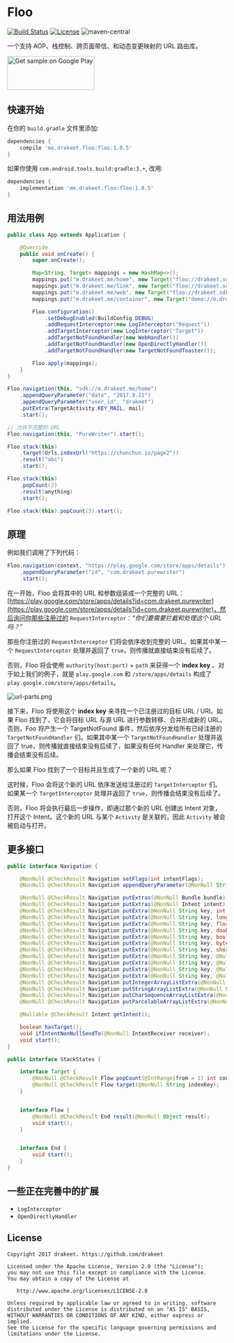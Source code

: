 # Floo

[![Build Status](https://travis-ci.org/drakeet/Floo.svg)](https://travis-ci.org/drakeet/Floo)
[![License](https://img.shields.io/badge/license-Apache%202.0-blue.svg)](https://github.com/drakeet/Floo/blob/master/LICENSE)
![maven-central](https://img.shields.io/maven-central/v/me.drakeet.floo/floo.svg)

一个支持 AOP、栈控制、跨页面带信、和动态变更映射的 URL 路由库。

<a href='https://play.google.com/store/apps/details?id=me.drakeet.floo.sample&utm_source=global_co&utm_medium=prtnr&utm_content=Mar2515&utm_campaign=PartBadge&pcampaignid=MKT-Other-global-all-co-prtnr-py-PartBadge-Mar2515-1'><img alt='Get sample on Google Play' src='https://play.google.com/intl/en_us/badges/images/generic/en_badge_web_generic.png' width=200 height=77/></a>

## 快速开始

在你的 `build.gradle` 文件里添加:

```groovy
dependencies {
    compile 'me.drakeet.floo:floo:1.0.5'
}
```

如果你使用 `com.android.tools.build:gradle:3.+`, 改用:

```groovy
dependencies {
    implementation 'me.drakeet.floo:floo:1.0.5'
}
```

## 用法用例

```java
public class App extends Application {

    @Override
    public void onCreate() {
        super.onCreate();

        Map<String, Target> mappings = new HashMap<>();
        mappings.put("m.drakeet.me/home", new Target("floo://drakeet.sdk/target"));
        mappings.put("m.drakeet.me/link", new Target("floo://drakeet.sdk/target"));
        mappings.put("m.drakeet.me/web", new Target("floo://drakeet.sdk/web"));
        mappings.put("m.drakeet.me/container", new Target("demo://m.drakeet.me/container"));

        Floo.configuration()
            .setDebugEnabled(BuildConfig.DEBUG)
            .addRequestInterceptor(new LogInterceptor("Request"))
            .addTargetInterceptor(new LogInterceptor("Target"))
            .addTargetNotFoundHandler(new WebHandler())
            .addTargetNotFoundHandler(new OpenDirectlyHandler())
            .addTargetNotFoundHandler(new TargetNotFoundToaster());

        Floo.apply(mappings);
    }
}
```

```java
Floo.navigation(this, "sdk://m.drakeet.me/home")
    .appendQueryParameter("date", "2017.9.11")
    .appendQueryParameter("user_id", "drakeet")
    .putExtra(TargetActivity.KEY_MAIL, mail)
    .start();
```

```java
// 允许不完整的 URL
Floo.navigation(this, "PureWriter").start();
```

```java
Floo.stack(this)
    .target(Urls.indexUrl("https://chunchun.io/page2"))
    .result("abc")
    .start();
```

```java
Floo.stack(this)
    .popCount(2)
    .result(anything)
    .start();
```

```java
Floo.stack(this).popCount(3).start();
```

## 原理

例如我们调用了下列代码：

```java
Floo.navigation(context, "https://play.google.com/store/apps/details")
    .appendQueryParameter("id", "com.drakeet.purewriter")
    .start();
```

在一开始，Floo 会将其中的 URL 和参数组装成一个完整的 URL：[https://play.google.com/store/apps/details?id=com.drakeet.purewriter](https://play.google.com/store/apps/details?id=com.drakeet.purewriter)，然后询问你那些注册过的  `RequestInterceptor`：_“你们要需要拦截和处理这个 URL 吗？”_

那些你注册过的 `RequestInterceptor` 们将会依序收到完整的 URL。如果其中某一个 `RequestInterceptor` 处理并返回了 `true`，则传播就直接结束没有后续了。

否则，Floo 将会使用 `authority(host:port)` + `path` 来获得一个 **index key** 。对于如上我们的例子，就是 `play.google.com` 和 `/store/apps/details` 构成了 `play.google.com/store/apps/details`。

![url-parts.png](url-parts.png)

接下来，Floo 将使用这个 **index key** 来寻找一个已注册过的目标 URL / URI。如果 Floo 找到了，它会将目标 URL 与源 URL 进行参数转移、合并形成新的 URL。否则，Foo 将产生一个 TargetNotFound 事件，然后依序分发给所有已经注册的 `TargetNotFoundHandler` 们。如果其中某一个 `TargetNotFoundHandler` 处理并返回了 true，则传播就直接结束没有后续了，如果没有任何 Handler 来处理它，传播会结束没有后续。

那么如果 Floo 找到了一个目标并且生成了一个新的 URL 呢？

这时候，Floo 会将这个新的 URL 依序发送给注册过的 `TargetInterceptor` 们。如果某一个 `TargetInterceptor` 处理并返回了 `true`，则传播会结束没有后续了。

否则，Floo 将会执行最后一步操作，即通过那个新的 URL 创建出 Intent 对象，打开这个 Intent。这个新的 URL 与某个 `Activity` 是关联的，因此 `Activity` 被会被启动与打开。


## 更多接口

```java
public interface Navigation {

    @NonNull @CheckResult Navigation setFlags(int intentFlags);
    @NonNull @CheckResult Navigation appendQueryParameter(@NonNull String key, @NonNull String value);

    @NonNull @CheckResult Navigation putExtras(@NonNull Bundle bundle);
    @NonNull @CheckResult Navigation putExtras(@NonNull Intent intent);
    @NonNull @CheckResult Navigation putExtra(@NonNull String key, int value);
    @NonNull @CheckResult Navigation putExtra(@NonNull String key, long value);
    @NonNull @CheckResult Navigation putExtra(@NonNull String key, float value);
    @NonNull @CheckResult Navigation putExtra(@NonNull String key, double value);
    @NonNull @CheckResult Navigation putExtra(@NonNull String key, boolean value);
    @NonNull @CheckResult Navigation putExtra(@NonNull String key, byte value);
    @NonNull @CheckResult Navigation putExtra(@NonNull String key, short value);
    @NonNull @CheckResult Navigation putExtra(@NonNull String key, @Nullable String value);
    @NonNull @CheckResult Navigation putExtra(@NonNull String key, @Nullable CharSequence value);
    @NonNull @CheckResult Navigation putExtra(@NonNull String key, @Nullable Parcelable value);
    @NonNull @CheckResult Navigation putExtra(@NonNull String key, @Nullable Serializable value);
    @NonNull @CheckResult Navigation putIntegerArrayListExtra(@NonNull String name, @NonNull ArrayList<Integer> value);
    @NonNull @CheckResult Navigation putStringArrayListExtra(@NonNull String name, @NonNull ArrayList<String> value);
    @NonNull @CheckResult Navigation putCharSequenceArrayListExtra(@NonNull String name, @NonNull ArrayList<CharSequence> value);
    @NonNull @CheckResult Navigation putParcelableArrayListExtra(@NonNull String name, @NonNull ArrayList<? extends Parcelable> value);

    @Nullable @CheckResult Intent getIntent();

    boolean hasTarget();
    void ifIntentNonNullSendTo(@NonNull IntentReceiver receiver);
    void start();
}
```

```java
public interface StackStates {

    interface Target {
        @NonNull @CheckResult Flow popCount(@IntRange(from = 1) int count);
        @NonNull @CheckResult Flow target(@NonNull String indexKey);
    }


    interface Flow {
        @NonNull @CheckResult End result(@NonNull Object result);
        void start();
    }


    interface End {
        void start();
    }
}
```

## 一些正在完善中的扩展

- `LogInterceptor`
- `OpenDirectlyHandler`


License
-------

    Copyright 2017 drakeet. https://github.com/drakeet

    Licensed under the Apache License, Version 2.0 (the "License");
    you may not use this file except in compliance with the License.
    You may obtain a copy of the License at

       http://www.apache.org/licenses/LICENSE-2.0

    Unless required by applicable law or agreed to in writing, software
    distributed under the License is distributed on an "AS IS" BASIS,
    WITHOUT WARRANTIES OR CONDITIONS OF ANY KIND, either express or implied.
    See the License for the specific language governing permissions and
    limitations under the License.
